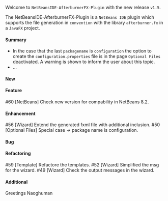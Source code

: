 Welcome to `NetBeansIDE-AfterburnerFX-Plugin` with the new release `v1.5`.

The NetBeansIDE-AfterburnerFX-Plugin is a `NetBeans IDE` plugin which supports 
the file generation in `convention` with the library `afterburner.fx` in a 
`JavaFX` project.


#### Summary
* In the case that the last `packagename` is `configuration` the option to create 
  the `configuration.properties` file is in the page `Optional Files` deactivated.
  A warning is shown to inform the user about this topic.
* ...



#### New



#### Feature
#60 [NetBeans] Check new version for compability in NetBeans 8.2.



#### Enhancement
#56 [Wizard] Extend the generated fxml file with additional inclusion.
#50 [Optional Files] Special case -> package name is configuration.



#### Bug



#### Refactoring
#59 [Template] Refactore the templates.
#52 [Wizard] Simplified the msg for the wizard.
#49 [Wizard] Check the output messages in the wizard.



#### Additional



Greetings
Naoghuman



[//]: # (Issues which will be integrated in this release)



[//]: # (Links)


